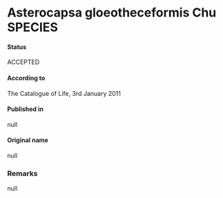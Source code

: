 # Asterocapsa gloeotheceformis Chu SPECIES

#### Status
ACCEPTED

#### According to
The Catalogue of Life, 3rd January 2011

#### Published in
null

#### Original name
null

### Remarks
null